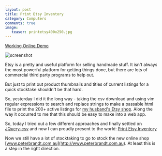 ```yaml
---
layout: post
title: Print Etsy Inventory
category: Computers
comments: true
image:
   teaser: printetsy400x250.jpg
---
```


[Working Online Demo](http://www.brandt.id.au/print-etsy-inventory)

![screenshot](https://veromarybrrr.files.wordpress.com/2016/05/printetsy.png?w=750)

Etsy is a pretty and useful platform for selling handmade stuff.  It isn't always the most powerful platform for getting things done, but there are lots of commercial third party programs to help out.

But just to print out product thumbnails and titles of current listings for a quick stocktake shouldn't be that hard.

So, yesterday I did it the long way - taking the csv download and using vim regular expressions to search and replace strings to make a passable html file to print the 200+ active listings for [my husband's Etsy shop](http://avalonprand.etsy.com).  Along the way it occurred to me that this should be easy to make into a web app.

So, today I tried out a few different approaches and finally settled on [JQuery-csv](https://github.com/evanplaice/jquery-csv) and now I can proudly present to the world: [Print Etsy Inventory](http://www.brandt.id.au/print-etsy-inventory)

Now we still have a lot of stocktaking to go to stock the new online shop [www.peterbrandt.com.au](http://www.peterbrandt.com.au).  At least this is a step in the right direction.
